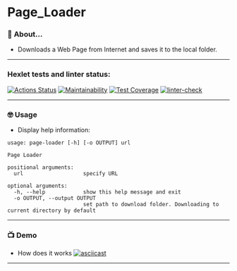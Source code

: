 # **Page_Loader**

### :metal: **About...**
- Downloads a Web Page from Internet and saves it to the local folder.

----

### Hexlet tests and linter status:
[![Actions Status](https://github.com/kat-git-hub/python-project-lvl3/workflows/hexlet-check/badge.svg)](https://github.com/kat-git-hub/python-project-lvl3/actions)      [![Maintainability](https://api.codeclimate.com/v1/badges/4a0f94909ae69177e03a/maintainability)](https://codeclimate.com/github/kat-git-hub/python-project-lvl3/maintainability)      [![Test Coverage](https://api.codeclimate.com/v1/badges/4a0f94909ae69177e03a/test_coverage)](https://codeclimate.com/github/kat-git-hub/python-project-lvl3/test_coverage)      [![linter-check](https://github.com/kat-git-hub/python-project-lvl3/actions/workflows/linter-check.yml/badge.svg)](https://github.com/kat-git-hub/python-project-lvl3/actions/workflows/linter-check.yml)

----

### 🤓 **Usage**

- Display help information:

```$ page-loader -h
usage: page-loader [-h] [-o OUTPUT] url

Page Loader

positional arguments:
  url                   specify URL

optional arguments:
  -h, --help            show this help message and exit
  -o OUTPUT, --output OUTPUT
                        set path to download folder. Downloading to current directory by default
```
----

### 📺 **Demo**
- How does it works
[![asciicast](https://asciinema.org/a/YRIDcjJhotTlNN754nZCCtfgM.svg)](https://asciinema.org/a/YRIDcjJhotTlNN754nZCCtfgM)

----
